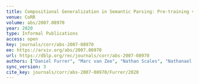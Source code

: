 ```yaml
---
title: Compositional Generalization in Semantic Parsing: Pre-training vs. Specialized Architectures.
venue: CoRR
volume: abs/2007.08970
year: 2020
type: Informal Publications
access: open
key: journals/corr/abs-2007-08970
ee: https://arxiv.org/abs/2007.08970
url: https://dblp.org/rec/journals/corr/abs-2007-08970
authors: ["Daniel Furrer", "Marc van Zee", "Nathan Scales", "Nathanael Sch\u00e4rli"]
sync_version: 3
cite_key: journals/corr/abs-2007-08970/Furrer/2020
---
```

